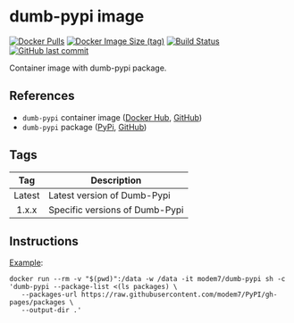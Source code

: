 # dumb-pypi image

[![Docker Pulls](https://img.shields.io/docker/pulls/modem7/dumb-pypi)](https://hub.docker.com/r/modem7/dumb-pypi)
[![Docker Image Size (tag)](https://img.shields.io/docker/image-size/modem7/dumb-pypi/latest)](https://hub.docker.com/r/modem7/dumb-pypi)
[![Build Status](https://drone.modem7.com/api/badges/modem7/docker-dumb-pypi/status.svg)](https://drone.modem7.com/modem7/docker-dumb-pypi)
[![GitHub last commit](https://img.shields.io/github/last-commit/modem7/docker-dumb-pypi)](https://github.com/modem7/docker-dumb-pypi)

Container image with dumb-pypi package.

## References

- `dumb-pypi` container image ([Docker Hub](https://hub.docker.com/r/modem7/dumb-pypi), [GitHub](https://github.com/modem7/docker-dumb-pypi))
- `dumb-pypi` package ([PyPi](https://pypi.org/project/dumb-pypi/), [GitHub](https://github.com/chriskuehl/dumb-pypi))

## Tags
| Tag | Description |
| :----: | --- |
| Latest | Latest version of Dumb-Pypi |
| 1.x.x | Specific versions of Dumb-Pypi |

## Instructions
[Example](https://github.com/modem7/PyPI/blob/gh-pages/build_borg_wheels.sh#L18-L20):
```
docker run --rm -v "$(pwd)":/data -w /data -it modem7/dumb-pypi sh -c 'dumb-pypi --package-list <(ls packages) \
   --packages-url https://raw.githubusercontent.com/modem7/PyPI/gh-pages/packages \
   --output-dir .'
```
